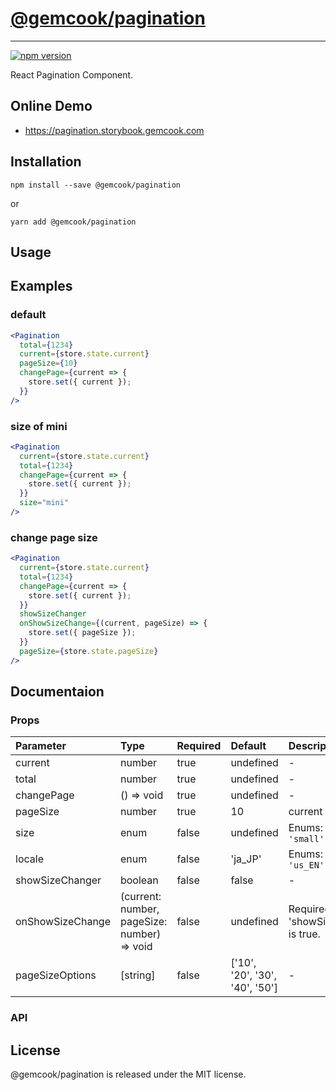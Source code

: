 # [@gemcook/pagination](https://pagination.storybook.gemcook.com)

---

[![npm version](https://badge.fury.io/js/%40gemcook%2Fpagination.svg)](https://badge.fury.io/js/%40gemcook%2Fpagination)

React Pagination Component.

## Online Demo

* https://pagination.storybook.gemcook.com

## Installation

```shell
npm install --save @gemcook/pagination
```

or

```shell
yarn add @gemcook/pagination
```

## Usage

## Examples

### default

```jsx
<Pagination
  total={1234}
  current={store.state.current}
  pageSize={10}
  changePage={current => {
    store.set({ current });
  }}
/>
```

### size of mini

```jsx
<Pagination
  current={store.state.current}
  total={1234}
  changePage={current => {
    store.set({ current });
  }}
  size="mini"
/>
```

### change page size

```jsx
<Pagination
  current={store.state.current}
  total={1234}
  changePage={current => {
    store.set({ current });
  }}
  showSizeChanger
  onShowSizeChange={(current, pageSize) => {
    store.set({ pageSize });
  }}
  pageSize={store.state.pageSize}
/>
```

## Documentaion

### Props

| **Parameter**    | **Type**                                    | **Required** | **Default**                    | **Description**                          |
| :--------------- | :------------------------------------------ | :----------- | :----------------------------- | :--------------------------------------- |
| current          | number                                      | true         | undefined                      | \-                                       |
| total            | number                                      | true         | undefined                      | \-                                       |
| changePage       | () => void                                  | true         | undefined                      | \-                                       |
| pageSize         | number                                      | true         | 10                             | current page size.                       |
| size             | enum                                        | false        | undefined                      | Enums: `'mini'` `'small'`                |
| locale           | enum                                        | false        | 'ja_JP'                        | Enums: `'ja_JP'` `'us_EN'`               |
| showSizeChanger  | boolean                                     | false        | false                          | \-                                       |
| onShowSizeChange | (current: number, pageSize: number) => void | false        | undefined                      | Required when 'showSizeChanger' is true. |
| pageSizeOptions  | [string]                                    | false        | ['10', '20', '30', '40', '50'] | \-                                       |

### API

## License

@gemcook/pagination is released under the MIT license.
